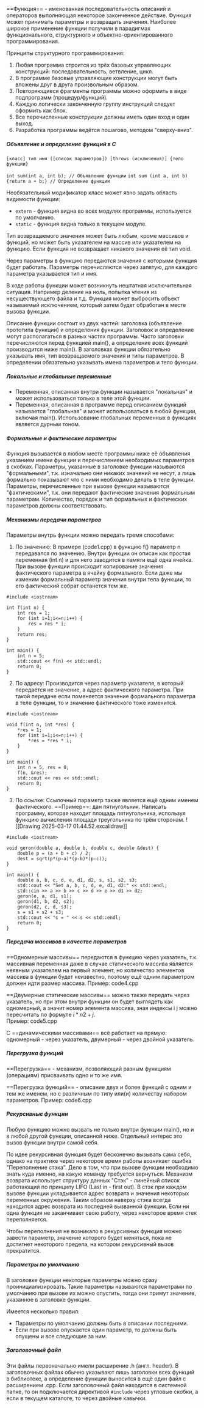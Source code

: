 ==Функция== - именованная последовательность описаний и операторов выполняющая некоторое законченное действие. Функция может принимать параметры и возвращать значения. Наиболее широкое применение функции получили в парадигмах функционального, структурного и объектно-ориентированного программирования.

Принципы структурного программирования:
1. Любая программа строится из трёх базовых управляющих конструкций: последовательность, ветвление, цикл.
2. В программе базовые управляющие конструкции могут быть вложены друг в друга произвольным образом.
3. Повторяющиеся фрагменты программы можно оформить в виде подпрограмм (процедур/функций).
4. Каждую логически законченную группу инструкций следует оформить как блок.
5. Все перечисленные конструкции должны иметь один вход и один выход.
6. Разработка программы ведётся пошагово, методом "сверху-вниз".

##### Объявление и определение функций в C

`[класс] тип имя ([список параметров]) [throws (исключения)] {тело функции}`

`int sum(int a, int b); // Объявление функции`
`int sum (int a, int b) {return a + b;} // Определение функции`

Необязательный модификатор класс может явно задать область видимости функции:
- `extern` - функция видна во всех модулях программы, используется по умолчанию.
- `static` - функция видна только в текущем модуле.

Тип возвращаемого значения может быть любым, кроме массивов и функций, но может быть указателем на массив или указателем на функцию. Если функция не возвращает никакого значения её тип void.

Через параметры в функцию передаются значения с которыми функция будет работать. Параметры перечисляются через запятую, для каждого параметра указывается тип и имя.

В ходе работы функции может возникнуть нештатная исключительная ситуация. Например деление на ноль, попытка чтения из несуществующего файла и т.д. Функция может выбросить объект называемый исключением, который затем будет обработан в месте вызова функции.

Описание функции состоит из двух частей: заголовка (объявление прототипа функции) и определения функции. Заголовок и определение могут располагаться в разных частях программы. Часто заголовки перечисляются перед функцией main(), а определение всех функций производится ниже main(). В заголовках функции обязательно указывать имя, тип возвращаемого значения и типы параметров. В определении обязательно указывать имена параметров и тело функции.

##### Локальные и глобальные переменные

- Переменная, описанная внутри функции называется "локальная" и может использоваться только в теле этой функции.
- Переменная, описанная в программе перед описанием функций называется "глобальная" и может использоваться в любой функции, включая main(). Использование глобальных переменных в функциях является дурным тоном.

##### Формальные и фактические параметры

Функция вызывается в любом месте программы ниже её объявления указанием имени функции и перечислением необходимых параметров  в скобках. Параметры, указанные в заголовке функции называются "формальными", т.к. изначально они никаких значений не несут, а лишь формально показывают что с ними необходимо делать в теле функции. Параметры, перечисленные при вызове функции называются "фактическими", т.к. они передают фактические значения формальным параметрам. Количество, порядок и тип формальных и фактических параметров должны соответствовать.

##### Механизмы передачи параметров

Параметры внутрь функции можно передать тремя способами:
1. По значению: В примере (code1.cpp) в функцию f() параметр n передавался по значению. Внутри функции он описан как простая переменная (int n) и для него заводится в памяти ещё одна ячейка. При вызове функции происходит копирование значения фактического параметра в ячейку формального. Если даже мы изменим формальный параметр значения внутри тела функции, то его фактический собрат останется тем же.
```
#include <iostream>

int f(int n) {
    int res = 1;
    for (int i=1;i<=n;i++) {
        res = res * i;
    }
    return res;
}

int main() {
    int n = 5;
    std::cout << f(n) << std::endl;
    return 0;
}
```
2. По адресу: Производится через параметр указателя, в который передаётся не значение, а адрес фактического параметра. При такой передаче если поменяется значение формального параметра в теле функции, то и значение фактического тоже изменится.
```
#include <iostream>

void f(int n, int *res) {
    *res = 1;
    for (int i=1;i<=n;i++) {
        *res = *res * i;
    }
}

int main() {
    int n = 5, res = 0;
    f(n, &res);
    std::cout << res << std::endl;
    return 0;
}
```
3. По ссылке: Ссылочный параметр также является ещё одним именем фактического.
   ==Пример==: дан пятиугольник. Написать программу, которая находит площадь пятиугольника, используя функцию вычисления площади треугольника по трём сторонам.
   ![[Drawing 2025-03-17 01.44.52.excalidraw]]
```
#include <iostream>

void geron(double a, double b, double c, double &dest) {
    double p = (a + b + c) / 2;
    dest = sqrt(p*(p-a)*(p-b)*(p-c));
}

int main() {
    double a, b, c, d, e, d1, d2, s, s1, s2, s3;
    std::cout << "Set a, b, c, d, e, d1, d2:" << std::endl;
    std::cin >> a >> b >> c >> d >> e >> d1 >> d2;
    geron(e, a, d1, s1);
    geron(d1, b, d2, s2);
    geron(d2, c, d, s3);
    s = s1 + s2 + s3;
    std::cout << "s = " << s << std::endl;
    return 0;
}
```

##### Передача массивов в качестве параметров

==Одномерные массивы== передаются в функцию через указатель, т.к. массивная переменная даже в случае статического массива является неявным указателем на первый элемент, но количество элементов массива в функции будет неизвестно, поэтому ещё одним параметром должен идти размер массива.
Пример: code4.cpp

==Двумерные статические массивы== можно также передать через указатель, но при этом внутри функции он будет выглядеть как одномерный, а значит номер элемента массива, зная индексы i j можно пересчитать по формуле $i*n2+j$.  
Пример: code5.cpp

С ==динамическими массивами== всё работает на прямую: одномерный - через указатель, двумерный - через двойной указатель.

##### Перегрузка функций

==Перегрузка== - механизм, позволяющий разным функциям (операциям) присваивать одно и то же имя.

==Перегрузка функций== - описание двух и более функций с одним и тем же именем, но с различным по типу или(и) количеству набором параметров.
Пример: code6.cpp

##### Рекурсивные функции

Любую функцию можно вызвать не только внутри функции main(), но и в любой другой функции, описанной ниже. Отдельный интерес это вызов функции внутри самой себя.

По идее рекурсивная функция будет бесконечно вызывать сама себя, однако на практике через некоторое время работы возникает ошибка "Переполнение стэка". Дело в том, что при вызове функции необходимо знать куда именно, на какую команду требуется вернуться. Механизм возврата использует структуру данных "Стэк" - линейный список работающий по принципу LIFO (Last in - first out). В стэк при каждом вызове функции укладывается адрес возврата и значения некоторых переменных окружения. Таким образом наверху стэка всегда находится адрес возврата из последней вызванной функции. Если ни одна функция не заканчивает свою работу, через некоторое время стек переполняется.

Чтобы переполнения не возникало в рекурсивных функция можно завести параметр, значение которого будет меняться, пока не достигнет некоторого предела, на котором рекурсивный вызов прекратится.

##### Параметры по умолчанию

В заголовке функции некоторые параметры можно сразу проинициализировать. Такие параметры называются параметрами по умолчанию при вызове их можно опустить, тогда они примут значение, указанное в заголовке функции.

Имеется несколько правил:
- Параметры по умолчанию должны быть в описании последними.
- Если при вызове опускается один параметр, то должны быть опущены и все следующие за ним.

##### Заголовочный файл

Эти файлы первоначально имели расширение .h (англ. header). В заголовочных файлах обычно указывают лишь заголовки всех функций в библиотеке, а определение функции выносится в ещё один файл с расширением .cpp. Если заголовочный файл находится в системной папке, то он подключается директивой `#include` через угловые скобки, а если в текущем каталоге, то через двойные кавычки.